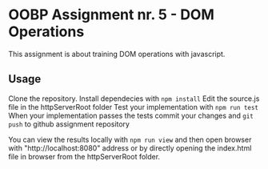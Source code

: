 # OOBP Assignment nr. 5 - DOM Operations

This assignment is about training DOM operations with javascript.

## Usage

Clone the repository.
Install dependecies with `npm install`
Edit the source.js file in the httpServerRoot folder
Test your implementation with `npm run test`
When your implementation passes the tests commit your changes and `git push` to github assignment repository

You can view the results locally with `npm run view` and then open browser with "http://localhost:8080" address or by directly opening the index.html file in browser from the httpServerRoot folder.
